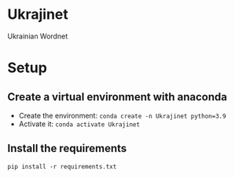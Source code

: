 # Ukrajinet
Ukrainian Wordnet

# Setup
## Create a virtual environment with anaconda

* Create the environment: ```conda create -n Ukrajinet python=3.9```
* Activate it: ```conda activate Ukrajinet```

## Install the requirements
```pip install -r requirements.txt```

